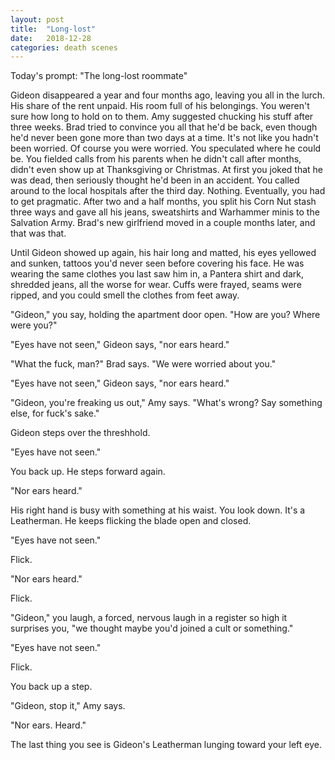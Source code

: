 ```yaml
---
layout: post
title:  "Long-lost"
date:   2018-12-28 
categories: death scenes
---
```

Today's prompt: "The long-lost roommate"

Gideon disappeared a year and four months ago, leaving you all in the lurch. His share of the rent unpaid. His room full of his belongings. You weren't sure how long to hold on to them. Amy suggested chucking his stuff after three weeks. Brad tried to convince you all that he'd be back, even though he'd never been gone more than two days at a time. It's not like you hadn't been worried. Of course you were worried. You speculated where he could be. You fielded calls from his parents when he didn't call after months, didn't even show up at Thanksgiving or Christmas. At first you joked that he was dead, then seriously thought he'd been in an accident. You called around to the local hospitals after the third day. Nothing. Eventually, you had to get pragmatic. After two and a half months, you split his Corn Nut stash three ways and gave all his jeans, sweatshirts and Warhammer minis to the Salvation Army. Brad's new girlfriend moved in a couple months later, and that was that.

Until Gideon showed up again, his hair long and matted, his eyes yellowed and sunken, tattoos you'd never seen before covering his face. He was wearing the same clothes you last saw him in, a Pantera shirt and dark, shredded jeans, all the worse for wear. Cuffs were frayed, seams were ripped, and you could smell the clothes from feet away.

"Gideon," you say, holding the apartment door open. "How are you? Where were you?"

"Eyes have not seen," Gideon says, "nor ears heard."

"What the fuck, man?" Brad says. "We were worried about you."

"Eyes have not seen," Gideon says, "nor ears heard."

"Gideon, you're freaking us out," Amy says. "What's wrong? Say something else, for fuck's sake."

Gideon steps over the threshhold.

"Eyes have not seen."

You back up. He steps forward again.

"Nor ears heard."

His right hand is busy with something at his waist. You look down. It's a Leatherman. He keeps flicking the blade open and closed.

"Eyes have not seen."

Flick.

"Nor ears heard."

Flick.

"Gideon," you laugh, a forced, nervous laugh in a register so high it surprises you, "we thought maybe you'd joined a cult or something."

"Eyes have not seen."

Flick.

You back up a step.

"Gideon, stop it," Amy says.

"Nor ears. Heard."

The last thing you see is Gideon's Leatherman lunging toward your left eye.
